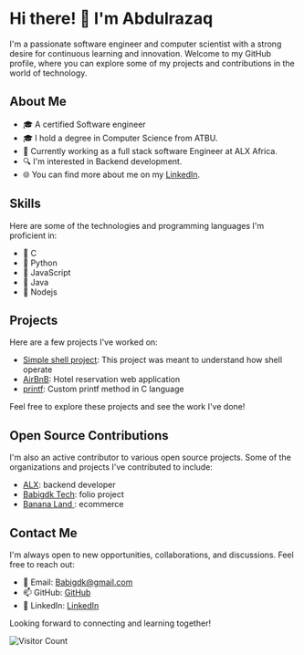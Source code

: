 # Hi there! 👋 I'm Abdulrazaq

I'm a passionate software engineer and computer scientist with a strong desire for continuous learning and innovation. Welcome to my GitHub profile, where you can explore some of my projects and contributions in the world of technology.

## About Me

- 🎓 A certified Software engineer
- 🎓 I hold a degree in Computer Science from ATBU.
- 💼 Currently working as a full stack software Engineer at ALX Africa.
- 🔍 I'm interested in Backend development.
- 🌐 You can find more about me on my [LinkedIn](https://www.linkedin.com/in/abdulrazaq-babi-778960183).

## Skills

Here are some of the technologies and programming languages I'm proficient in:

- 🔧 C
- 🔧 Python
- 🔧 JavaScript
- 🔧 Java
- 🔧 Nodejs

## Projects

Here are a few projects I've worked on:

- [Simple shell project](https://github.com/Babigdk/simple_shell): This project was meant to understand how shell operate
- [AirBnB](https://github.com/Babigdk/AirBnB_clone): Hotel reservation web application
- [printf](https://github.com/Babigdk/printf): Custom printf method in C language

Feel free to explore these projects and see the work I've done!

## Open Source Contributions

I'm also an active contributor to various open source projects. Some of the organizations and projects I've contributed to include:

- [ALX](www.alxafrica.com): backend developer
- [Babigdk Tech](https://Babigdk.github.io): folio project
- [Banana Land ](https://github.com/Babigdk/banana-land): ecommerce

## Contact Me

I'm always open to new opportunities, collaborations, and discussions. Feel free to reach out:

- 📧 Email: Babigdk@gmail.com
- 📫 GitHub: [GitHub](https://github.com/Babigdk)
- 💬 LinkedIn: [LinkedIn](https://www.linkedin.com/in/abdulrazaq-babi-778960183)

Looking forward to connecting and learning together!

![Visitor Count](https://profile-counter.glitch.me/Babigdk/count.svg)
